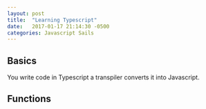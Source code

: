```yaml
---
layout: post
title:  "Learning Typescript"
date:   2017-01-17 21:14:30 -0500
categories: Javascript Sails
---
```

## Basics
You write code in Typescript a transpiler converts it into Javascript.

## Functions

